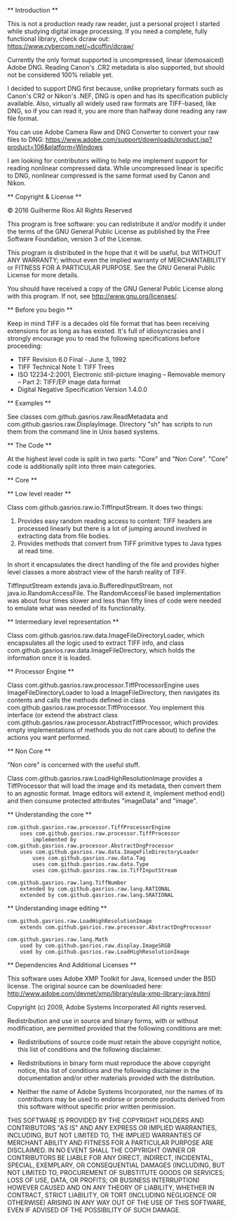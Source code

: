 ** Introduction **

This is not a production ready raw reader, just a personal project I started while studying digital image processing. If you need a complete, fully functional library, check dcraw out: https://www.cybercom.net/~dcoffin/dcraw/

Currently the only format supported is uncompressed, linear (demosaiced) Adobe DNG. Reading Canon's .CR2 metadata is also supported, but should not be considered 100% reliable yet.

I decided to support DNG first because, unlike proprietary formats such as Canon's CR2 or Nikon's .NEF, DNG is open and has its specification publicly available. Also, virtually all widely used raw formats are TIFF-based, like DNG, so if you can read it, you are more than halfway done reading any raw file format.

You can use Adobe Camera Raw and DNG Converter to convert your raw files to DNG: https://www.adobe.com/support/downloads/product.jsp?product=106&platform=Windows

I am looking for contributors willing to help me implement support for reading nonlinear compressed data. While uncompressed linear is specific to DNG, nonlinear compressed is the same format used by Canon and Nikon.

** Copyright & License **

© 2016 Guilherme Rios All Rights Reserved

This program is free software: you can redistribute it and/or modify it under the terms of the GNU General Public License as published by the Free Software Foundation, version 3 of the License.

This program is distributed in the hope that it will be useful, but WITHOUT ANY WARRANTY; without even the implied warranty of MERCHANTABILITY or FITNESS FOR A PARTICULAR PURPOSE.  See the GNU General Public License for more details.

You should have received a copy of the GNU General Public License along with this program.  If not, see http://www.gnu.org/licenses/.

** Before you begin **

Keep in mind TIFF is a decades old file format that has been receiving extensions for as long as has existed. It's full of idiosyncrasies and I strongly encourage you to read the following specifications before proceeding:

- TIFF Revision 6.0 Final - June 3, 1992
- TIFF Technical Note 1: TIFF Trees
- ISO 12234-2:2001, Electronic still-picture imaging – Removable memory – Part 2: TIFF/EP image data format
- Digital Negative Specification Version 1.4.0.0

** Examples **

See classes com.github.gasrios.raw.ReadMetadata and com.github.gasrios.raw.DisplayImage. Directory "sh" has scripts to run them from the command line in Unix based systems.

** The Code **

At the highest level code is split in two parts: "Core" and "Non Core". "Core" code is additionally split into three main categories.

** Core **

** Low level reader **

Class com.github.gasrios.raw.io.TiffInputStream. It does two things:

1. Provides easy random reading access to content: TIFF headers are processed linearly but there is a lot of jumping around involved in extracting data from file bodies.
2. Provides methods that convert from TIFF primitive types to Java types at read time.

In short it encapsulates the direct handling of the file and provides higher level classes a more abstract view of the harsh reality of TIFF.

TiffInputStream extends java.io.BufferedInputStream, not java.io.RandomAccessFile. The RandomAccessFile based implementation was about four times slower and less than fifty lines of code were needed to emulate what was needed of its functionality.

** Intermediary level representation **

Class com.github.gasrios.raw.data.ImageFileDirectoryLoader, which encapsulates all the logic used to extract TIFF info, and class com.github.gasrios.raw.data.ImageFileDirectory, which holds the information once it is loaded.

** Processor Engine **

Class com.github.gasrios.raw.processor.TiffProcessorEngine uses ImageFileDirectoryLoader to load a ImageFileDirectory, then navigates its contents and calls the methods defined in class com.github.gasrios.raw.processor.TiffProcessor. You implement this interface (or extend the abstract class com.github.gasrios.raw.processor.AbstractTiffProcessor, which provides empty implementations of methods you do not care about) to define the actions you want performed.

** Non Core **

"Non core" is concerned with the useful stuff.

Class com.github.gasrios.raw.LoadHighResolutionImage provides a TiffProcessor that will load the image and its metadata, then convert them to an agnostic format. Image editors will extend it, implement method end() and then consume protected attributes "imageData" and "image".

** Understanding the core **

	com.github.gasrios.raw.processor.TiffProcessorEngine
		uses com.github.gasrios.raw.processor.TiffProcessor
			implemented by com.github.gasrios.raw.processor.AbstractDngProcessor
		uses com.github.gasrios.raw.data.ImageFileDirectoryLoader
			uses com.github.gasrios.raw.data.Tag
			uses com.github.gasrios.raw.data.Type
			uses com.github.gasrios.raw.io.TiffInputStream

	com.github.gasrios.raw.lang.TiffNumber
		extended by com.github.gasrios.raw.lang.RATIONAL
		extended by com.github.gasrios.raw.lang.SRATIONAL

** Understanding image editing **

	com.github.gasrios.raw.LoadHighResolutionImage
		extends com.github.gasrios.raw.processor.AbstractDngProcessor

	com.github.gasrios.raw.lang.Math
		used by com.github.gasrios.raw.display.ImageSRGB
		used by com.github.gasrios.raw.LoadHighResolutionImage

** Dependencies And Additional Licenses **

This software uses Adobe XMP Toolkit for Java, licensed under the BSD license. The original source can be downloaded here: http://www.adobe.com/devnet/xmp/library/eula-xmp-library-java.html

Copyright (c) 2009, Adobe Systems Incorporated  All rights reserved.

Redistribution and use in source and binary forms, with or without modification, are permitted provided that the following conditions are met:

* Redistributions of source code must retain the above copyright notice, this list of conditions and the following disclaimer.

* Redistributions in binary form must reproduce the above copyright notice, this list of conditions and the following disclaimer in the documentation and/or other materials provided with the distribution.

* Neither the name of Adobe Systems Incorporated, nor the names of its contributors may be used to endorse or promote products derived from this software without specific prior written permission.

THIS SOFTWARE IS PROVIDED BY THE COPYRIGHT HOLDERS AND CONTRIBUTORS "AS IS" AND ANY EXPRESS OR IMPLIED WARRANTIES, INCLUDING, BUT NOT LIMITED TO, THE IMPLIED WARRANTIES OF MERCHANT ABILITY AND FITNESS FOR A PARTICULAR PURPOSE ARE DISCLAIMED. IN NO EVENT SHALL THE COPYRIGHT OWNER OR CONTRIBUTORS BE LIABLE FOR ANY DIRECT, INDIRECT, INCIDENTAL, SPECIAL, EXEMPLARY, OR CONSEQUENTIAL DAMAGES (INCLUDING, BUT NOT LIMITED TO, PROCUREMENT OF SUBSTITUTE GOODS OR SERVICES; LOSS OF USE, DATA, OR PROFITS; OR BUSINESS INTERRUPTION) HOWEVER CAUSED AND ON ANY THEORY OF LIABILITY, WHETHER IN CONTRACT, STRICT LIABILITY, OR TORT (INCLUDING NEGLIGENCE OR OTHERWISE) ARISING IN ANY WAY OUT OF THE USE OF THIS SOFTWARE, EVEN IF ADVISED OF THE POSSIBILITY OF SUCH DAMAGE.